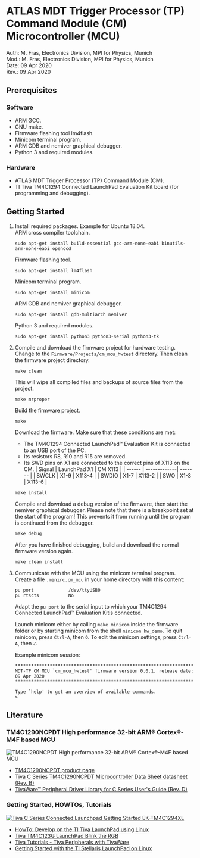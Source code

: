 # ATLAS MDT Trigger Processor (TP) Command Module (CM) Microcontroller (MCU)

Auth: M. Fras, Electronics Division, MPI for Physics, Munich  
Mod.: M. Fras, Electronics Division, MPI for Physics, Munich  
Date: 09 Apr 2020  
Rev.: 09 Apr 2020  



## Prerequisites

### Software

* ARM GCC.
* GNU make.
* Firmware flashing tool lm4flash.
* Minicom terminal program.
* ARM GDB and nemiver graphical debugger.
* Python 3 and required modules.



### Hardware

* ATLAS MDT Trigger Processor (TP) Command Module (CM).
* TI Tiva TM4C1294 Connected LaunchPad Evaluation Kit board (for programming
  and debugging).



## Getting Started

1. Install required packages. Example for Ubuntu 18.04.  
    ARM cross compiler toolchain.
    ```shell
    sudo apt-get install build-essential gcc-arm-none-eabi binutils-arm-none-eabi openocd
    ```
    Firmware flashing tool.
    ```shell
    sudo apt-get install lm4flash
    ```
    Minicom terminal program.
    ```shell
    sudo apt-get install minicom
    ```
    ARM GDB and nemiver graphical debugger.
    ```shell
    sudo apt-get install gdb-multiarch nemiver
    ```
    Python 3 and required modules.
    ```shell
    sudo apt-get install python3 python3-serial python3-tk
    ```

2. Compile and download the firmware project for hardware testing.  
    Change to the ```Firmware/Projects/cm_mcu_hwtest``` directory. Then clean
    the firmware project directory.
    ```shell
    make clean
    ```
    This will wipe all compiled files and backups of source files from the
    project.
    ```shell
    make mrproper
    ```
    Build the firmware project.
    ```shell
    make
    ```
    Download the firmware. Make sure that these conditions are met:
    * The TM4C1294 Connected LaunchPad™ Evaluation Kit is connected to an USB
      port of the PC.
    * Its resistors R8, R10 and R15 are removed.
    * Its SWD pins on X1 are connected to the correct pins of X113 on the CM.
      | Signal | LaunchPad X1 | CM X113 |
      | ------ | -------------| ------- |
      | SWCLK  | X1-9         | X113-4  |
      | SWDIO  | X1-7         | X113-2  |
      | SWO    | X1-3         | X113-6  |
    ```shell
    make install
    ```
    Compile and download a debug version of the firmware, then start the
    nemiver graphical debugger. Please note that there is a breakpoint set at
    the start of the program! This prevents it from running until the program
    is continued from the debugger.
    ```shell
    make debug
    ```
    After you have finished debugging, build and download the normal firmware
    version again.
    ```shell
    make clean install
    ```

3. Communicate with the MCU using the minicom terminal program.  
    Create a file ```.minirc.cm_mcu``` in your home directory with this
    content:
    ```
    pu port             /dev/ttyUSB0
    pu rtscts           No
    ```
    Adapt the ```pu port``` to the serial input to which your TM4C1294
    Connected LaunchPad™ Evaluation Kitis connected.

    Launch minicom either by calling ```make minicom``` inside the firmware
    folder or by starting minicom from the shell ```minicom hw_demo```. To quit
    minicom, press ```Ctrl-A```, then ```Q```. To edit the minicom settings,
    press ```Ctrl-A```, then ```Z```.

    Example minicom session:
    ```
    *******************************************************************************
    MDT-TP CM MCU `cm_mcu_hwtest' firmware version 0.0.1, release date: 09 Apr 2020
    *******************************************************************************
    
    Type `help' to get an overview of available commands.
    >
    ```



## Literature

### TM4C1290NCPDT High performance 32-bit ARM® Cortex®-M4F based MCU

![TM4C1290NCPDT High performance 32-bit ARM® Cortex®-M4F based MCU](http://www.ti.com/graphics/folders/partimages/TM4C1290NCPDT.jpg)
* [TM4C1290NCPDT product page](http://www.ti.com/product/TM4C1290NCPDT)
* [Tiva C Series TM4C1290NCPDT Microcontroller Data Sheet datasheet (Rev. B)](http://www.ti.com/lit/ds/symlink/tm4c1290ncpdt.pdf)
* [TivaWare™ Peripheral Driver Library for C Series User's Guide (Rev. D)](http://www.ti.com/lit/ug/spmu298d/spmu298d.pdf)



### Getting Started, HOWTOs, Tutorials

[![Tiva C Series Connected Launchpad Getting Started EK-TM4C1294XL](https://img.youtube.com/vi/JpGNNCYjtFw/1.jpg)](https://www.youtube.com/watch?v=JpGNNCYjtFw "Tiva C Series Connected Launchpad Getting Started EK-TM4C1294XL")

* [HowTo: Develop on the TI Tiva LaunchPad using Linux](http://chrisrm.com/howto-develop-on-the-ti-tiva-launchpad-using-linux/)
* [Tiva TM4C123G LaunchPad Blink the RGB](https://processors.wiki.ti.com/index.php/Tiva_TM4C123G_LaunchPad_Blink_the_RGB)
* [Tiva Tutorials - Tiva Peripherals with TivaWare](https://sites.google.com/site/luiselectronicprojects/tutorials/tiva-tutorials)
* [Getting Started with the TI Stellaris LaunchPad on Linux](https://www.jann.cc/2012/12/11/getting_started_with_the_ti_stellaris_launchpad_on_linux.html)

